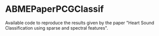 # ABMEPaperPCGClassif
Available code to reproduce the results given by the paper "Heart Sound Classification using sparse and spectral features".
